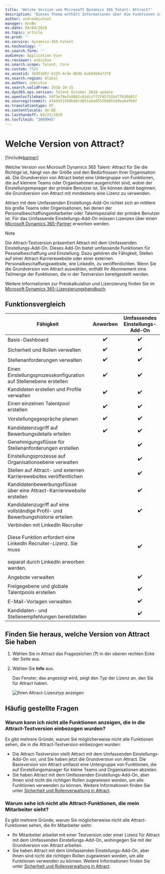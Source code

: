 ```yaml
---
title: 'Welche Version von Microsoft Dynamics 365 Talent: Attract?'
description: 'Dieses Thema enthält Informationen über die Funktionen in den verschiedenen Versionen von Microsoft Dynamics 365 Talent: Attract.'
author: andreabichsel
manager: AnnBe
ms.date: 04/04/2019
ms.topic: article
ms.prod: ''
ms.service: dynamics-365-talent
ms.technology: ''
ms.search.form: ''
audience: Application User
ms.reviewer: anbichse
ms.search.scope: Talent, Core
ms.custom: 7521
ms.assetid: 3b953d5f-6325-4c9e-8b9b-6ab0458a73f8
ms.search.region: Global
ms.author: anbichse
ms.search.validFrom: 2018-10-15
ms.dyn365.ops.version: Talent October 2018 update
ms.openlocfilehash: 59f3e78efa8801c81dccff2f45751b47fb30481f
ms.sourcegitcommit: 434dd21450bddcd891aba0555b9853d9ba0afb6f
ms.translationtype: HT
ms.contentlocale: de-DE
ms.lasthandoff: 09/23/2019
ms.locfileid: "2009945"
---
```

# <a name="which-version-of-attract"></a>Welche Version von Attract?

[!include[banner](../includes/banner.md)]

Welche Version von Microsoft Dynamics 365 Talent: Attract für Sie die Richtige ist, hängt von der Größe und den Bedürfnissen Ihrer Organisation ab. Die Grundversion von Attract bietet eine Untergruppe von Funktionen, die auf kleinere Teams oder Organisationen ausgerichtet sind, wobei der Einstellungsmanager der primäre Benutzer ist. Sie können damit beginnen, die Grundversion von Attract mit mindestens eine Lizenz zu verwenden.

Attract mit dem Umfassenden Einstellungs-Add-On richtet sich an mittlere bis große Teams oder Organisationen, bei denen der Personalbeschaffungsmitarbeiter oder Talentspezialist der primäre Benutzer ist. Für das Umfassende Einstellungs-Add-On müssen Lizenzen über einen [Microsoft Dynamics 365-Partner](https://dynamics.microsoft.com/partners/find-a-partner/) erworben werden.

> [!NOTE]
> Die Attract-Testversion präsentiert Attract mit dem Umfassenden Einstellungs-Add-On. Dieses Add-On bietet umfassende Funktionen für Pesonalbeschaffung und Einstellung. Dazu gehören die Fähigkeit, Stellen auf einer Attract-Karrierewebsite oder einer externen Personalbeschaffungswebsite, wie LinkedIn, zu veröffentlichten. Wenn Sie die Grundversion von Attract auswählen, enthält Ihr Abonnement eine Teilmenge der Funktionen, die in der Testversion bereitgestellt werden.

Weitere Informationen zur Preiskalkulation und Lizenzierung finden Sie im [Microsoft Dynamics 365-Lizenzierungshandbuch](https://go.microsoft.com/fwlink/?LinkId=866544).

## <a name="feature-comparison"></a>Funktionsvergleich

| Fähigkeit | Anwerben | Umfassendes Einstellungs-Add-On |
| ---------- | :-----------: | :-------------------: |
| Basis-Dashboard | :heavy_check_mark: | :heavy_check_mark: |
| Sicherheit und Rollen verwalten | :heavy_check_mark: | :heavy_check_mark: |
| Stellenanforderungen verwalten | :heavy_check_mark: | :heavy_check_mark: |
| Einen Einstellungsprozesskonfiguration auf Stellenebene erstellen | :heavy_check_mark: | :heavy_check_mark: |
| Kandidaten erstellen und Profile verwalten | :heavy_check_mark: | :heavy_check_mark: |
| Einen einzelnen Talentpool erstellen | :heavy_check_mark: | :heavy_check_mark: |
| Vorstellungsgespräche planen | :heavy_check_mark: | :heavy_check_mark: |
| Kandidatenzugriff auf Bewerbungsdetails erteilen | :heavy_check_mark: | :heavy_check_mark: |
| Genehmigungsflüsse für Stellenanforderungen erstellen | | :heavy_check_mark: |
| Einstellungsprozesse auf Organisationsebene verwalten | | :heavy_check_mark: |
| Stellen auf Attract- und externen Karrierewebsites veröffentlichen | | :heavy_check_mark: |
| Kandidatenbewerbungsflüsse über eine Attract-Karrierewebsite erstellen | | :heavy_check_mark: |
| Kandidatenzugriff auf eine vollständige Profil- und Bewerbungshistorie erteilen | | :heavy_check_mark: |
| Verbinden mit LinkedIn Recruiter<br></br>Diese Funktion erfordert eine LinkedIn Recruiter-Lizenz. Sie muss <br></br> separat durch LinkedIn erworben werden.</blockquote> | | :heavy_check_mark: |
| Angebote verwalten | | :heavy_check_mark: |
| Freigegebene und globale Talentpools erstellen | | :heavy_check_mark: |
| E-Mail-Vorlagen verwalten | | :heavy_check_mark: |
| Kandidaten- und Stellenempfehlungen bereitstellen | | :heavy_check_mark: |

## <a name="find-out-which-version-of-attract-you-have"></a>Finden Sie heraus, welche Version von Attract Sie haben

1. Wählen Sie in Attract das Fragezeichen (**?**) in der oberen rechten Ecke der Seite aus.
2. Wählen Sie **Info** aus.

    Das Fenster, das angezeigt wird, zeigt den Typ der Lizenz an, den Sie für Attract haben.

    ![Ihren Attract-Lizenztyp anzeigen](media/attract-license-types.png)

## <a name="frequently-asked-questions"></a>Häufig gestellte Fragen

### <a name="why-dont-i-see-all-the-features-that-were-included-in-the-attract-trial"></a>Warum kann ich nicht alle Funktionen anzeigen, die in die Attract-Testversion einbezogen wurden?

Es gibt mehrere Gründe, warum Sie möglicherweise nicht alle Funktionen sehen, die in die Attract-Testversion einbezogen wurden:

- Die Attract-Testversion stellt Attract mit dem Umfassenden Einstellungs-Add-On vor, und Sie haben jetzt die Grundversion von Attract. Die Basisversion von Attract umfasst eine Untergruppe von Funktionen, die auf Einstellungsmanager für kleine Teams und Organisationen abzielen.
- Sie haben Attract mit dem Umfassenden Einstellungs-Add-On, aber Ihnen sind nicht die richtigen Rollen zugewiesen worden, um alle Funktionen verwenden zu können. Weitere Informationen finden Sie unter [Sicherheit und Rollenverwaltung in Attract](security-attract.md).

### <a name="why-dont-i-see-all-the-attract-features-that-my-coworker-sees"></a>Warum sehe ich nicht alle Attract-Funktionen, die mein Mitarbeiter sieht?

Es gibt mehrere Gründe, warum Sie möglicherweise nicht alle Attract-Funktionen sehen, die Ihr Mitarbeiter sieht:

- Ihr Mitarbeiter arbeitet mit einer Testversion oder einer Lizenz für Attract mit dem Umfassenden Einstellungs-Add-On, wohingegen Sie mit der Grundversion von Attract arbeiten.
- Sie haben Attract mit dem Umfassenden Einstellungs-Add-On, aber Ihnen sind nicht die richtigen Rollen zugewiesen worden, um alle Funktionen verwenden zu können. Weitere Informationen finden Sie unter [Sicherheit und Rollenverwaltung in Attract](security-attract.md).
